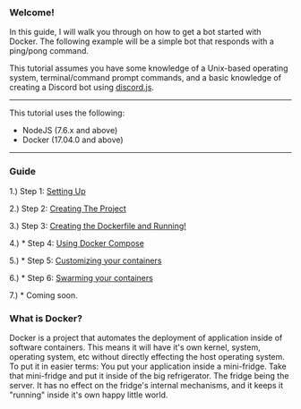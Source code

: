 ### Welcome!
In this guide, I will walk you through on how to get a bot started with Docker. The following example will be a simple bot that responds with a ping/pong command.

This tutorial assumes you have some knowledge of a Unix-based operating system, terminal/command prompt commands, and a basic knowledge of creating a Discord bot using [discord.js](https://github.com/hydrabolt/discord.js).

<hr />
This tutorial uses the following:

   - NodeJS (7.6.x and above)
   - Docker (17.04.0 and above)

<hr />

### Guide
1.) Step 1: [Setting Up](https://github.com/truency/docker-discordjs-tutorial/blob/master/1.%20Setting%20Up.md)

2.) Step 2: [Creating The Project](https://github.com/truency/docker-discordjs-tutorial/blob/master/2.%20Creating%20The%20Project.md)

3.) Step 3: [Creating the Dockerfile and Running!](https://github.com/truency/docker-discordjs-tutorial/blob/master/3.%20Creating%20the%20Dockerfile%20and%20Running!.md)

4.) * Step 4: [Using Docker Compose]()

5.) * Step 5: [Customizing your containers]()

6.) * Step 6: [Swarming your containers]() 

7.) * Coming soon.

### What is Docker?
Docker is a project that automates the deployment of application inside of software containers. This means it will have it's own kernel, system, operating system, etc without directly effecting the host operating system. To put it in easier terms: You put your application inside a mini-fridge. Take that mini-fridge and put it inside of the big refrigerator. The fridge being the server. It has no effect on the fridge's internal mechanisms, and it keeps it "running" inside it's own happy little world.
